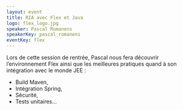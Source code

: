 ```yaml
---
layout: event
title: RIA avec Flex et Java
logo: flex_logo.jpg
speaker: Pascal Romanens
speakerKey: pascal_romanens
eventKey: flex
---
```

Lors de cette session de rentrée, Pascal nous fera découvrir l’environnement Flex ainsi que les meilleures pratiques quand à son intégration avec le monde JEE :
* Build Maven,
* Intégration Spring,
* Sécurité,
* Tests unitaires...